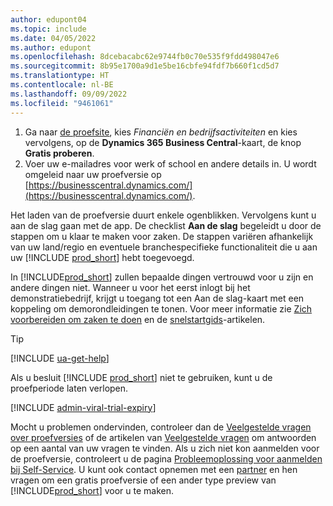 ```yaml
---
author: edupont04
ms.topic: include
ms.date: 04/05/2022
ms.author: edupont
ms.openlocfilehash: 8dcebacabc62e9744fb0c70e535f9fdd498047e6
ms.sourcegitcommit: 8b95e1700a9d1e5be16cbfe94fdf7b660f1cd5d7
ms.translationtype: HT
ms.contentlocale: nl-BE
ms.lasthandoff: 09/09/2022
ms.locfileid: "9461061"
---
```

1. Ga naar [de proefsite](https://go.microsoft.com/fwlink/?linkid=847861), kies *Financiën en bedrijfsactiviteiten* en kies vervolgens, op de **Dynamics 365 Business Central**-kaart, de knop **Gratis proberen**.  
2. Voer uw e-mailadres voor werk of school en andere details in. U wordt omgeleid naar uw proefversie op [https://businesscentral.dynamics.com/](https://businesscentral.dynamics.com/).  

Het laden van de proefversie duurt enkele ogenblikken. Vervolgens kunt u aan de slag gaan met de app. De checklist **Aan de slag** begeleidt u door de stappen om u klaar te maken voor zaken. De stappen variëren afhankelijk van uw land/regio en eventuele branchespecifieke functionaliteit die u aan uw [!INCLUDE [prod_short](prod_short.md)] hebt toegevoegd.  

In [!INCLUDE[prod_short](prod_short.md)] zullen bepaalde dingen vertrouwd voor u zijn en andere dingen niet. Wanneer u voor het eerst inlogt bij het demonstratiebedrijf, krijgt u toegang tot een Aan de slag-kaart met een koppeling om demorondleidingen te tonen. Voor meer informatie zie [Zich voorbereiden om zaken te doen](../ui-get-ready-business.md) en de [snelstartgids](../quick-start-business-central.md)-artikelen.  

> [!TIP]
> [!INCLUDE [ua-get-help](ua-get-help.md)]

Als u besluit [!INCLUDE [prod_short](prod_short.md)] niet te gebruiken, kunt u de proefperiode laten verlopen.  

[!INCLUDE [admin-viral-trial-expiry](admin-viral-trial-expiry.md)]

Mocht u problemen ondervinden, controleer dan de [Veelgestelde vragen over proefversies](../trial-faq.md) of de artikelen van [Veelgestelde vragen](../across-faq.yml) om antwoorden op een aantal van uw vragen te vinden. Als u zich niet kon aanmelden voor de proefversie, controleert u de pagina [Probleemoplossing voor aanmelden bij Self-Service](../ui-troubleshoot-self-signup.md). U kunt ook contact opnemen met een [partner](/dynamics365/business-central/across-faq#how-do-i-find-a-reselling-partner) en hen vragen om een gratis proefversie of een ander type preview van [!INCLUDE[prod_short](prod_short.md)] voor u te maken.  
